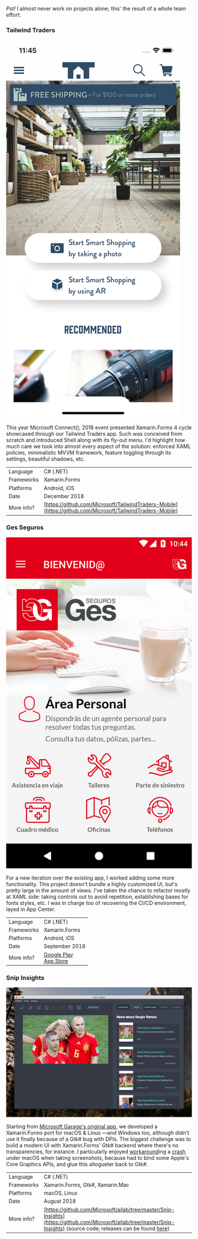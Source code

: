 *Pst!* I almost never work on projects alone; this' the result of a whole team effort:

### Tailwind Traders

![](items/images/TailwindTraders.png)

This year Microsoft Connect(); 2018 event presented Xamarin.Forms 4 cycle showcased through our Tailwind Traders app. Such was conceived from scratch and introduced Shell along with its fly-out menu. I'd highlight how much care we took into almost every aspect of the solution: enforced XAML policies, minimalistic MVVM framework, feature toggling through its settings, beautiful shadows, etc.

|            |                                                              |
| ---------- | ------------------------------------------------------------ |
| Language   | C# (.NET)                                                    |
| Frameworks | Xamarin.Forms                                                |
| Platforms  | Android, iOS                                                 |
| Date       | December 2018                                                |
| More info? | [https://github.com/Microsoft/TailwindTraders-Mobile](https://github.com/Microsoft/TailwindTraders-Mobile) |

### Ges Seguros

![](items/images/GesSeguros.png)

For a new iteration over the existing app, I worked adding some more functionality. This project doesn't bundle a highly customized UI, but's pretty large in the amount of views. I've taken the chance to refactor mostly at XAML side: taking controls out to avoid repetition, establishing bases for fonts styles, etc. I was in charge too of recovering the CI/CD environment, layed in App Center.

|            |                                                              |
| ---------- | ------------------------------------------------------------ |
| Language   | C# (.NET)                                                    |
| Frameworks | Xamarin.Forms                                                |
| Platforms  | Android, iOS                                                 |
| Date       | September 2018                                               |
| More info? | [Google Play](https://play.google.com/store/apps/details?id=com.ges.mobile)<br />[App Store](https://itunes.apple.com/es/app/ges-seguros/id1314860753) |

### Snip Insights

![](items/images/SnipInsights.png)

Starting from [Microsoft Garage's original app](https://www.microsoft.com/en-us/garage/profiles/snip-insights/), we developed a Xamarin.Forms port for macOS & Linux —and Windows too, although didn't use it finally because of a Gtk# bug with DPIs. The biggest challenge was to build a modern UI with Xamarin.Forms' Gtk# backend where there's no transparencies, for instance. I particularly enjoyed [workaround](https://gist.github.com/MarcosCobena/b4768bacc1a112a4f38a9d11a19f1251)ing a [crash](https://github.com/mono/gtk-sharp/issues/236) under macOS when taking screenshots, because had to bind some Apple's Core Graphics APIs, and glue this altogueter back to Gtk#.

|            |                                                              |
| ---------- | ------------------------------------------------------------ |
| Language   | C# (.NET)                                                    |
| Frameworks | Xamarin.Forms, Gtk#, Xamarin.Mac                             |
| Platforms  | macOS, Linux                                                 |
| Date       | August 2018                                                  |
| More info? | [https://github.com/Microsoft/ailab/tree/master/Snip-Insights](https://github.com/Microsoft/ailab/tree/master/Snip-Insights) (source code; releases can be found [here](https://github.com/Microsoft/ailab/releases)) |

